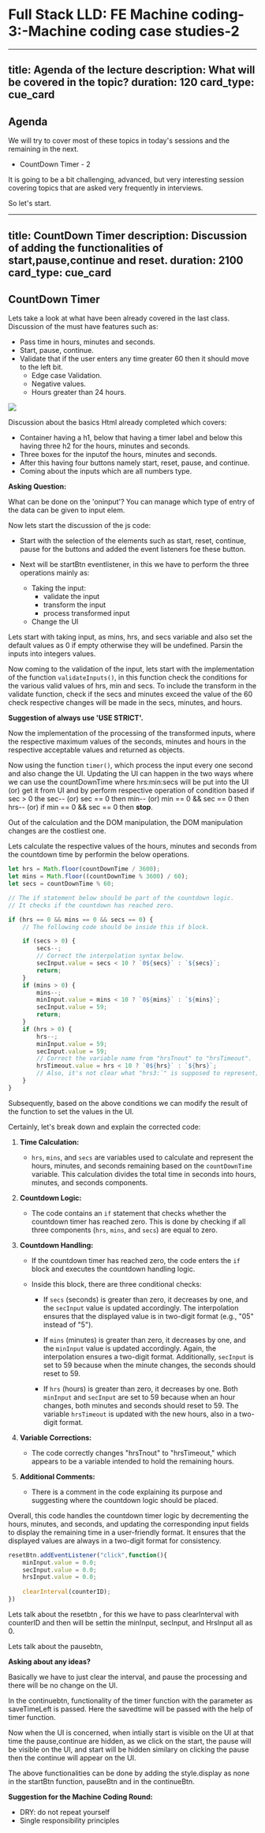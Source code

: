 # Full Stack LLD: FE Machine coding-3:-Machine coding case studies-2

---
title: Agenda of the lecture
description: What will be covered in the topic?
duration: 120
card_type: cue_card
---

## Agenda


We will try to cover most of these topics in today's sessions and the remaining in the next.
* CountDown Timer - 2


It is going to be a bit challenging, advanced, but very interesting session covering topics that are asked very frequently in interviews.

So let's start.

---
title: CountDown Timer
description: Discussion of adding the functionalities of start,pause,continue and reset.
duration: 2100
card_type: cue_card
---

## CountDown Timer

Lets take a look at what have been already covered in the last class. 
Discussion of the must have features such as:
* Pass time in hours, minutes and seconds.
* Start, pause, continue.
* Validate that if the user enters any time greater 60 then it should move to the left bit.
    * Edge case Validation.
    * Negative values.
    * Hours greater than 24 hours.


![](https://d2beiqkhq929f0.cloudfront.net/public_assets/assets/000/050/468/original/upload_e688692d271f726f22c6465d22d6106f.png?1695615406)

Discussion about the basics Html already completed which covers:
* Container having a h1, below that having a timer label and below this having three h2 for the hours, minutes and seconds.
* Three boxes for the inputof the hours, minutes and seconds.
* After this having four buttons namely start, reset, pause, and continue.
* Coming about the inputs which are all numbers type.

**Asking Question:**

What can be done on the 'oninput'?
You can manage which type of entry of the data can be given to input elem.

Now lets start the discussion of the js code:

* Start with the selection of the elements such as start, reset, continue, pause for the buttons and added the event listeners foe these button.

* Next will be startBtn eventlistener, in this we have to perform the three operations mainly as:
    * Taking the input:
        * validate the input
        * transform the input
        * process transformed input
    * Change the UI

Lets start with taking input, as mins, hrs, and secs variable and also set the default values as 0 if empty otherwise they will be undefined. Parsin the inputs into integers values.

Now coming to the validation of the input, lets start with the implementation of the function `validateInputs()`, in this function check the conditions for the various valid values of hrs, min and secs.
To include the transform in the validate function, check if the secs and minutes exceed the value of the 60 check respective changes will be made in the secs, minutes, and hours.

**Suggestion of always use 'USE STRICT'.**

Now the implementation of the processing of the transformed inputs,  where the respective maximum values of the seconds, minutes and hours in the respective acceptable values and returned as objects.

Now using the function `timer()`, which process the input every one second and also change the UI. 
Updating the UI can happen in the two ways where we can use the countDownTime where hrs:min:secs will be put into the UI (or) get it from UI and by perform respective operation of condition based if sec > 0 the sec-- (or) sec == 0 then min-- (or) min == 0  && sec == 0 then hrs-- (or) if min == 0 && sec == 0 then **stop**.

Out of the calculation and the DOM manipulation, the DOM manipulation changes are the costliest one.

Lets calculate the respective values of the hours, minutes and seconds from the countdown time by performin the below operations.

```javascript
let hrs = Math.floor(countDownTime / 3600);
let mins = Math.floor((countDownTime % 3600) / 60);
let secs = countDownTime % 60;

// The if statement below should be part of the countdown logic.
// It checks if the countdown has reached zero.

if (hrs == 0 && mins == 0 && secs == 0) {
    // The following code should be inside this if block.

    if (secs > 0) {
        secs--;
        // Correct the interpolation syntax below.
        secInput.value = secs < 10 ? `0${secs}` : `${secs}`;
        return;
    }
    if (mins > 0) {
        mins--;
        minInput.value = mins < 10 ? `0${mins}` : `${mins}`;
        secInput.value = 59;
        return;
    }
    if (hrs > 0) {
        hrs--;
        minInput.value = 59;
        secInput.value = 59;
        // Correct the variable name from "hrsTnout" to "hrsTimeout".
        hrsTimeout.value = hrs < 10 ? `0${hrs}` : `${hrs}`;
        // Also, it's not clear what "hrs3:`" is supposed to represent; it should be corrected.
    }
}

```

Subsequently, based on the above conditions we can modify the result of the function to set the values in the UI.

Certainly, let's break down and explain the corrected code:

1. **Time Calculation:**
   - `hrs`, `mins`, and `secs` are variables used to calculate and represent the hours, minutes, and seconds remaining based on the `countDownTime` variable. This calculation divides the total time in seconds into hours, minutes, and seconds components.

2. **Countdown Logic:**
   - The code contains an `if` statement that checks whether the countdown timer has reached zero. This is done by checking if all three components (`hrs`, `mins`, and `secs`) are equal to zero.

3. **Countdown Handling:**
   - If the countdown timer has reached zero, the code enters the `if` block and executes the countdown handling logic.

   - Inside this block, there are three conditional checks:
     - If `secs` (seconds) is greater than zero, it decreases by one, and the `secInput` value is updated accordingly. The interpolation ensures that the displayed value is in two-digit format (e.g., "05" instead of "5").

     - If `mins` (minutes) is greater than zero, it decreases by one, and the `minInput` value is updated accordingly. Again, the interpolation ensures a two-digit format. Additionally, `secInput` is set to 59 because when the minute changes, the seconds should reset to 59.

     - If `hrs` (hours) is greater than zero, it decreases by one. Both `minInput` and `secInput` are set to 59 because when an hour changes, both minutes and seconds should reset to 59. The variable `hrsTimeout` is updated with the new hours, also in a two-digit format.

4. **Variable Corrections:**
   - The code correctly changes "hrsTnout" to "hrsTimeout," which appears to be a variable intended to hold the remaining hours.

5. **Additional Comments:**
   - There is a comment in the code explaining its purpose and suggesting where the countdown logic should be placed.

Overall, this code handles the countdown timer logic by decrementing the hours, minutes, and seconds, and updating the corresponding input fields to display the remaining time in a user-friendly format. It ensures that the displayed values are always in a two-digit format for consistency.



```javascript
resetBtn.addEventListener("click",function(){
    minInput.value = 0.0;
    secInput.value = 0.0;
    hrsInput.value = 0.0;
    
    clearInterval(counterID);
})
```

Lets talk about the resetbtn , for this we have to pass clearInterval with counterID and then will be settin the minInput, secInput, and HrsInput all as 0.

Lets talk about the pausebtn, 

**Asking about any ideas?**

Basically we have to just clear the interval, and pause the processing and there will be no change on the UI.

In the continuebtn, functionality of the timer function with the parameter as saveTimeLeft is passed. Here the savedtime will be passed with the help of timer function. 


Now when the UI is concerned, when intially start is visible on the UI at that time the pause,continue are hidden, as we click on the start, the pause will be visible on the UI, and start will be hidden similary on clicking the pause then the continue will appear on the UI.

The above functionalities can be done by adding the style.display as none in the startBtn function, pauseBtn and in the continueBtn.

**Suggestion for the Machine Coding Round:**

* DRY: do not repeat yourself
* Single responsibility principles

